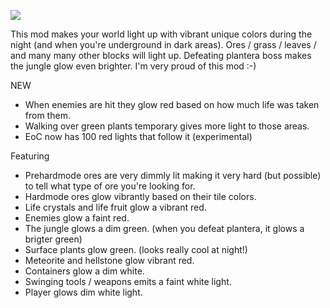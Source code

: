 [![](https://img.shields.io/static/v1?style=flat-square&logo=discord&logoColor=white&color=blue&label=discord&message=valks%20games)](https://discord.gg/866cg8yfxZ)

This mod makes your world light up with vibrant unique colors during the night (and when you're underground in dark areas). Ores / grass / leaves / and many many other blocks will light up. Defeating plantera boss makes the jungle glow even brighter. I'm very proud of this mod :-)

NEW
+ When enemies are hit they glow red based on how much life was taken from them.
+ Walking over green plants temporary gives more light to those areas.
+ EoC now has 100 red lights that follow it (experimental)

Featuring
+ Prehardmode ores are very dimmly lit making it very hard (but possible) to tell what type of ore you're looking for.
+ Hardmode ores glow vibrantly based on their tile colors.
+ Life crystals and life fruit glow a vibrant red. 
+ Enemies glow a faint red. 
+ The jungle glows a dim green. (when you defeat plantera, it glows a brigter green)
+ Surface plants glow green. (looks really cool at night!)
+ Meteorite and hellstone glow vibrant red.
+ Containers glow a dim white.
+ Swinging tools / weapons emits a faint white light.
+ Player glows dim white light.
